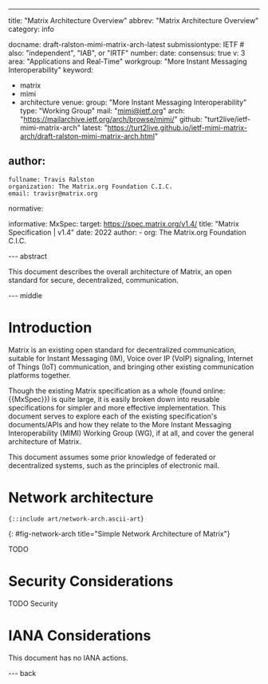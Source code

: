 ---
title: "Matrix Architecture Overview"
abbrev: "Matrix Architecture Overview"
category: info

docname: draft-ralston-mimi-matrix-arch-latest
submissiontype: IETF  # also: "independent", "IAB", or "IRTF"
number:
date:
consensus: true
v: 3
area: "Applications and Real-Time"
workgroup: "More Instant Messaging Interoperability"
keyword:
 - matrix
 - mimi
 - architecture
venue:
  group: "More Instant Messaging Interoperability"
  type: "Working Group"
  mail: "mimi@ietf.org"
  arch: "https://mailarchive.ietf.org/arch/browse/mimi/"
  github: "turt2live/ietf-mimi-matrix-arch"
  latest: "https://turt2live.github.io/ietf-mimi-matrix-arch/draft-ralston-mimi-matrix-arch.html"

author:
 -
    fullname: Travis Ralston
    organization: The Matrix.org Foundation C.I.C.
    email: travisr@matrix.org

normative:

informative:
  MxSpec:
    target: https://spec.matrix.org/v1.4/
    title: "Matrix Specification | v1.4"
    date: 2022
    author:
      - org: The Matrix.org Foundation C.I.C.


--- abstract

This document describes the overall architecture of Matrix, an open standard for secure, decentralized,
communication.


--- middle

# Introduction

Matrix is an existing open standard for decentralized communication, suitable for Instant Messaging (IM),
Voice over IP (VoIP) signaling, Internet of Things (IoT) communication, and bringing other existing
communication platforms together.

Though the existing Matrix specification as a whole (found online: {{MxSpec}}) is quite large, it is 
easily broken down into reusable specifications for simpler and more effective implementation. This 
document serves to explore each of the existing specification's documents/APIs and how they relate to the 
More Instant Messaging Interoperability (MIMI) Working Group (WG), if at all, and cover the general
architecture of Matrix.

This document assumes some prior knowledge of federated or decentralized systems, such as the principles
of electronic mail.


# Network architecture

~~~ aasvg
{::include art/network-arch.ascii-art}
~~~
{: #fig-network-arch title="Simple Network Architecture of Matrix"}

TODO


# Security Considerations

TODO Security


# IANA Considerations

This document has no IANA actions.


--- back
